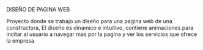 DISEÑO DE PAGINA WEB

Proyecto donde se trabajo un diseño para una pagina web de una constructora, El diseño es dinamico e intuitivo, contiene animaciones para incitar al usuario a navegar mas por la pagina y ver los servicios que ofrece la empresa
